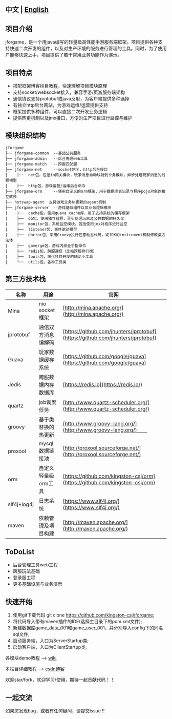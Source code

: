   ## 中文 | [English](README_EN.md)  
  
  ## 项目介绍　　
  jforgame，是一个用java编写的轻量级高性能手游服务端框架。项目提供各种支持快速二次开发的组件，以及对生产环境的服务进行管理的工具。同时，为了使用户能够快速上手，项目提供了若干常用业务功能作为演示。

  ## 项目特点  
  * 搭配框架博客栏目教程，快速理解项目模块原理  
  * 支持socket/websocket接入，兼容手游/页游服务端架构  
  * 通信协议支持protobuf或java反射，为客户端提供多种选择  
  * 有独立http后台网站，为游戏运维/运营提供支持  
  * 框架提供多种组件，可以直接二次开发业务逻辑  
  * 提供热更机制以及jmx接口，方便对生产项目进行监控与维护    


  ## 模块组织结构  
  ``` 
  jforgame
  ├── jforgame-common  --基础公共服务  
  ├── jforgame-admin   --后台管理web工具  
  ├── jforgame-match   --跨服匹配服       
  ├── jforgame-net     --socket网关，http后台接口  
  |    ├──  net包，包括io网关模块，玩家消息自动映射到业务模块，异步处理玩家消息的线程模型  
  |    ├──  http包，游戏运营/运维后台命令  
  ├── jforgame-orm     --使用自定义的orm框架，用于数据库表记录与程序pojo对象的相互转换        
  ├── hotswap-agent  支持游戏业务热更新的agent机制  
  ├── jforgame-server  --游戏基础组件以及业务逻辑模块  
  |    ├──  cache包，使用guava cache库，用于支持系统的缓存框架    
  |    ├──  db包，使用独立线程，异步处理玩家及公共数据的持久化  
  |    ├──  monitor包，系统监控模块，包括使用jmx对程序进行监控  
  |    ├──  listener包，事件驱动模型  
  |    ├──  doctor包，采用Groovy执行任意动态代码，或JDK的instrument机制修改类方法体  
  |    ├──  game/gm包，游戏内部金手指命令  
  |    ├──  redis包，跨服通信（比如跨服排行榜）  
  |    ├──  tools包，简化项目开发的辅助小工具  
  |    └──  utils包，各种工具类    
  ```  

  
  ## 第三方技术栈 
  名称 | 用途 | 官网  
  ----|------|----     
  Mina | nio socket 框架 | [http://mina.apache.org/](http://mina.apache.org/)  
  jprotobuf | 通信双方消息编解码 | [https://github.com/jhunters/jprotobuf](https://github.com/jhunters/jprotobuf)  
  Guava | 玩家数据缓存系统 | [https://github.com/google/guava](https://github.com/google/guava)  
  Jedis | 跨服数据内存数据库 | [https://redis.io](https://redis.io/)  
  quartz | job调度任务 | [http://www.quartz-scheduler.org/](http://www.quartz-scheduler.org/) 
  groovy | 基于类替换的热更新 | [http://www.groovy-lang.org/](http://www.groovy-lang.org/)　　  
  proxool | mysql数据链接池 | [http://proxool.sourceforge.net/](http://proxool.sourceforge.net/)  
  orm | 自定义轻量级orm工具 | [https://github.com/kingston-csj/orm](https://github.com/kingston-csj/orm) 
  slf4j+log4j | 日志系统 | [https://www.slf4j.org/](https://www.slf4j.org/)  
  maven | 依赖管理及项目构建 | [http://maven.apache.org/](http://maven.apache.org/)  


  ## ToDoList  
  * 后台管理工具web工程  
  * 跨服玩法基础  
  * 登录服工程  
  * 更多基础设施与业务演示  
  

  ## 快速开始  
  1. 使用git下载代码 git clone https://github.com/kingston-csj/jforgame;  
  2. 将代码导入带有maven插件的IDE(选择主目录下的pom.xml文件);  
  3. 新建数据库game_data_001和game_user_001，并分别导入config下的同名sql文件;  
  4. 启动服务端，入口为ServerStartup类;  
  5. 启动客户端，入口为ClientStartup类;


  各模块demo教程 --> [wiki](https://github.com/kingston-csj/jforgame/wiki/Examples)  

  本栏目详细教程 --> [csdn博客](http://blog.csdn.net/column/details/16043.html)

  欢迎star/fork，欢迎学习/使用，期待一起贡献代码！！

  ## 一起交流
  如果您发现bug，或者有任何疑问，请提交issue !!
  
